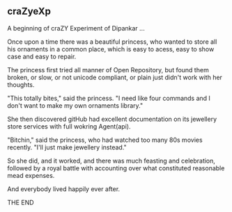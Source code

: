 craZyeXp 
--------
A beginning of craZY Experiment of Dipankar ...



Once upon a time there was a beautiful princess, who wanted to store all his ornaments in a common place, which is easy to acess, easy to show case and easy to repair.

The princess first tried all manner of Open Repository, but found them broken, or slow, or not unicode compliant, or plain just didn't work with her thoughts.

"This totally bites," said the princess. "I need like four commands and I don't want to make my own ornaments library."

She then discovered gitHub had excellent documentation on its jewellery store services with full wokring Agent(api).

"Bitchin," said the princess, who had watched too many 80s movies recently. "I'll just make jewellery instead."

So she did, and it worked, and there was much feasting and celebration, followed by a royal battle with accounting over what constituted reasonable mead expenses.

And everybody lived happily ever after.

THE END
